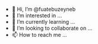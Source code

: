 - 👋 Hi, I’m @fuatebuzeyneb
- 👀 I’m interested in ...
- 🌱 I’m currently learning ...
- 💞️ I’m looking to collaborate on ...
- 📫 How to reach me ...

<!---
fuatebuzeyneb/fuatebuzeyneb is a ✨ special ✨ repository because its `README.md` (this file) appears on your GitHub profile.
You can click the Preview link to take a look at your changes.
--->
